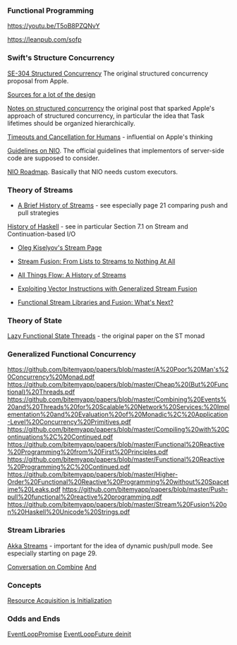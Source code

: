 ### Functional Programming

https://youtu.be/T5oB8PZQNvY

https://leanpub.com/sofp

### Swift's Structure Concurrency

[SE-304 Structured Concurrency](https://github.com/apple/swift-evolution/blob/main/proposals/0304-structured-concurrency.md#structured-concurrency-1) The original structured concurrency proposal from Apple.

[Sources for a lot of the design](https://forums.swift.org/t/concurrency-designs-from-other-communities/32389/16)

[Notes on structured concurrency](https://vorpus.org/blog/notes-on-structured-concurrency-or-go-statement-considered-harmful/) the original post that sparked Apple's approach of structured concurrency, in particular the idea that Task lifetimes should be organized hierarchically.

[Timeouts and Cancellation for Humans](https://vorpus.org/blog/timeouts-and-cancellation-for-humans/) - influential on Apple's thinking

[Guidelines on NIO](https://github.com/swift-server/guides/blob/main/docs/concurrency-adoption-guidelines.md).  The official guidelines that implementors of server-side code are supposed to consider.

[NIO Roadmap](https://forums.swift.org/t/future-of-swift-nio-in-light-of-concurrency-roadmap/41633/4).  Basically that NIO needs custom executors.

### Theory of Streams
* [A Brief History of Streams](https://shonan.nii.ac.jp/archives/seminar/136/wp-content/uploads/sites/172/2018/09/a-brief-history-of-streams.pdf) - see especially page 21 comparing push and pull strategies

[History of Haskell](https://www.microsoft.com/en-us/research/wp-content/uploads/2016/07/history.pdf) - see in particular Section 7.1 on Stream and Continuation-based I/O

* [Oleg Kiselyov's Stream Page](https://okmij.org/ftp/Streams.html)

* [Stream Fusion: From Lists to Streams to Nothing At All](https://github.com/bitemyapp/papers/blob/master/Stream%20Fusion:%20From%20Lists%20to%20Streams%20to%20Nothing%20At%20All.pdf)

* [All Things Flow: A History of Streams](https://okmij.org/ftp/Computation/streams-hapoc2021.pdf)

* [Exploiting Vector Instructions with Generalized Stream Fusion](https://cacm.acm.org/magazines/2017/5/216312-exploiting-vector-instructions-with-generalized-stream-fusion/fulltext)

* [Functional Stream Libraries and Fusion: What's Next?](https://okmij.org/ftp/meta-programming/shonan-streams.pdf)

### Theory of State
[Lazy Functional State Threads](https://github.com/bitemyapp/papers/blob/master/Lazy%20Functional%20State%20Threads.pdf) - the original paper on the ST monad

### Generalized Functional Concurrency
https://github.com/bitemyapp/papers/blob/master/A%20Poor%20Man's%20Concurrency%20Monad.pdf
https://github.com/bitemyapp/papers/blob/master/Cheap%20(But%20Functional)%20Threads.pdf
https://github.com/bitemyapp/papers/blob/master/Combining%20Events%20and%20Threads%20for%20Scalable%20Network%20Services:%20Implementation%20and%20Evaluation%20of%20Monadic%2C%20Application-Level%20Concurrency%20Primitives.pdf
https://github.com/bitemyapp/papers/blob/master/Compiling%20with%20Continuations%2C%20Continued.pdf
https://github.com/bitemyapp/papers/blob/master/Functional%20Reactive%20Programming%20from%20First%20Principles.pdf
https://github.com/bitemyapp/papers/blob/master/Functional%20Reactive%20Programming%2C%20Continued.pdf
https://github.com/bitemyapp/papers/blob/master/Higher-Order%20Functional%20Reactive%20Programming%20without%20Spacetime%20Leaks.pdf
https://github.com/bitemyapp/papers/blob/master/Push-pull%20functional%20reactive%20programming.pdf
https://github.com/bitemyapp/papers/blob/master/Stream%20Fusion%20on%20Haskell%20Unicode%20Strings.pdf


### Stream Libraries

[Akka Streams](https://qconnewyork.com/ny2015/system/files/presentation-slides/AkkaStreamsQconNY.pdf) - important for the idea of dynamic push/pull mode.  See especially starting on page 29.

[Conversation on Combine](https://iosdevelopers.slack.com/archives/C0AET0JQ5/p1623102144192300)
[And](https://iosdevelopers.slack.com/archives/C0AET0JQ5/p1623177619245300?thread_ts=1623102144.192300&cid=C0AET0JQ5)

### Concepts

[Resource Acquisition is Initialization](https://en.wikipedia.org/wiki/Resource_acquisition_is_initialization)

### Odds and Ends

[EventLoopPromise](https://github.com/apple/swift-nio/blob/e2c7fa4d4bda7cb7f4150b6a0bd69be2a54ef8c4/Sources/NIOCore/EventLoopFuture.swift#L159)
[EventLoopFuture deinit](https://github.com/apple/swift-nio/blob/e2c7fa4d4bda7cb7f4150b6a0bd69be2a54ef8c4/Sources/NIOCore/EventLoopFuture.swift#L428)
